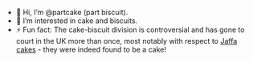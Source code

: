 - 👋 Hi, I’m @partcake (part biscuit).
- 👀 I’m interested in cake and biscuits.
- ⚡ Fun fact: The cake-biscuit division is controversial and has gone to
  court in the UK more than once, most notably with respect to
  [Jaffa cakes](https://www.gov.uk/hmrc-internal-manuals/vat-food/vfood6260) -
they were indeed found to be a cake!
